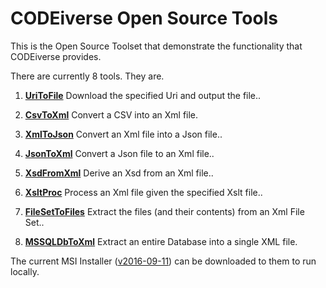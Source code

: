 
# CODEiverse Open Source Tools

This is the Open Source Toolset that demonstrate the functionality
that CODEiverse provides.

There are currently 8 tools.  They are.          
1. **<a href="/codee42/CODEiverse-OST/blob/master/Docs/CommandLineTools/CLBCUriToFile.md">UriToFile</a>**
     Download the specified Uri and output the file..
 
2. **<a href="/codee42/CODEiverse-OST/blob/master/Docs/CommandLineTools/CLBCCsvToXml.md">CsvToXml</a>**
     Convert a CSV into an Xml file.
 
3. **<a href="/codee42/CODEiverse-OST/blob/master/Docs/CommandLineTools/CLBCXmlToJson.md">XmlToJson</a>**
     Convert an Xml file into a Json file..
 
4. **<a href="/codee42/CODEiverse-OST/blob/master/Docs/CommandLineTools/CLBCJsonToXml.md">JsonToXml</a>**
     Convert a Json file to an Xml file..
 
5. **<a href="/codee42/CODEiverse-OST/blob/master/Docs/CommandLineTools/CLBCXsdFromXml.md">XsdFromXml</a>**
     Derive an Xsd from an Xml file..
 
6. **<a href="/codee42/CODEiverse-OST/blob/master/Docs/CommandLineTools/CLBCXsltProc.md">XsltProc</a>**
     Process an Xml file given the specified Xslt file..
 
7. **<a href="/codee42/CODEiverse-OST/blob/master/Docs/CommandLineTools/CLBCFileSetToFiles.md">FileSetToFiles</a>**
     Extract the files (and their contents) from an Xml File Set..
 
8. **<a href="/codee42/CODEiverse-OST/blob/master/Docs/CommandLineTools/CLBCMSSQLDbToXml.md">MSSQLDbToXml</a>**
     Extract an entire Database into a single XML file.
 


The current MSI Installer ([v2016-09-11](https://github.com/codee42/CODEiverse-OST/raw/master/Setup/Debug/CODEiverse_OST_20160911.msi)) can be downloaded to 
them to run locally.

          
